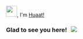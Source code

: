 <img src="https://raw.githubusercontent.com/iampavangandhi/iampavangandhi/master/gifs/Hi.gif" width="30px">, I'm [Huaat!](https://github.com/huato112/)

### Glad to see you here! &nbsp; ![](https://visitor-badge.glitch.me/badge?page_id=huato112.huato112&style=flat-square&color=0088cc)
